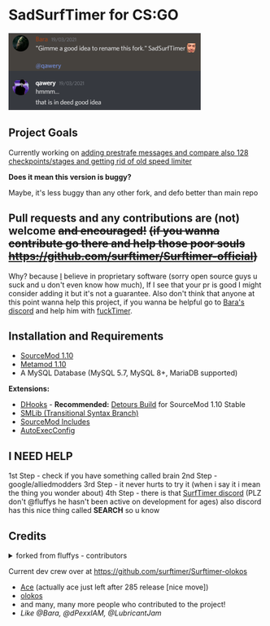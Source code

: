# SadSurfTimer for CS:GO

![lul](https://raw.githubusercontent.com/qawery-just-sad/Surftimer-Official/alternate-universe/.github/lul.png)

## Project Goals

Currently working on [adding prestrafe messages and compare also 128 checkpoints/stages and getting rid of old speed limiter](https://github.com/qawery-just-sad/Surftimer-Official/pull/48)

**Does it mean this version is buggy?**

Maybe, it's less buggy than any other fork, and defo better than main repo

## **Pull requests and any contributions are (not) welcome ~~and encouraged!~~ ~~(if you wanna contribute go there and help those poor souls https://github.com/surftimer/Surftimer-official)~~**
Why? because [I](https://github.com/qawery-just-sad) believe in proprietary software (sorry open source guys u suck and u don't even know how much), If I see that your pr is good I might consider adding it but it's not a guarantee.
Also don't think that anyone at this point wanna help this project, if you wanna be helpful go to [Bara's discord](https://discord.gg/f96vDPMa7P) and help him with [fuckTimer](https://github.com/fuckTimer).

## Installation and Requirements
* [SourceMod 1.10](https://www.sourcemod.net/downloads.php?branch=stable)
* [Metamod 1.10](https://www.sourcemm.net/downloads.php/?branch=stable)
* A MySQL Database (MySQL 5.7, MySQL 8+, MariaDB supported)

**Extensions:**
* [DHooks](https://forums.alliedmods.net/showthread.php?t=180114) - **Recommended:** [Detours Build](https://github.com/peace-maker/DHooks2/releases) for SourceMod 1.10 Stable
* [SMLib (Transitional Syntax Branch)](https://github.com/bcserv/smlib/tree/transitional_syntax)
* [SourceMod Includes](https://www.sourcemod.net/downloads.php?branch=stable)
* [AutoExecConfig](https://github.com/Impact123/AutoExecConfig)


## I NEED HELP
1st Step - check if you have something called brain
2nd Step - google/alliedmodders
3rd Step - it never hurts to try it (when i say it i mean the thing you wonder about)
4th Step - there is that [SurfTimer discord](https://discord.gg/xDtMpPm) (PLZ don't @fluffys he hasn't been active on development for ages) also discord has this nice thing called **SEARCH** so u know

## Credits

<details>
  <summary>forked from fluffys - contributors</summary> 
  
*   Jonitaikaponi - Original ckSurf creator
*   sneaK
*   nikooo777 - ckSurf 1.19 Fork
*   fluffys
*   Jakeey802
*   Grandpa Goose
  
</details>

Current dev crew over at https://github.com/surftimer/Surftimer-olokos

*	[Ace](https://github.com/13ace37) (actually ace just left after 285 release [nice move])
*	[olokos](https://github.com/olokos)
*	and many, many more people who contributed to the project!
*	_Like @Bara, @dPexxIAM, @LubricantJam_
